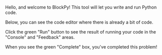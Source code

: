 Hello, and welcome to BlockPy! This tool will let you write and run  Python code.

Below, you can see the code editor where there is already a bit of code.

Click the green "Run" button to see the result of running your  code in the "Console" and "Feedback" areas.

When you see the green "Complete" box, you've completed this problem!